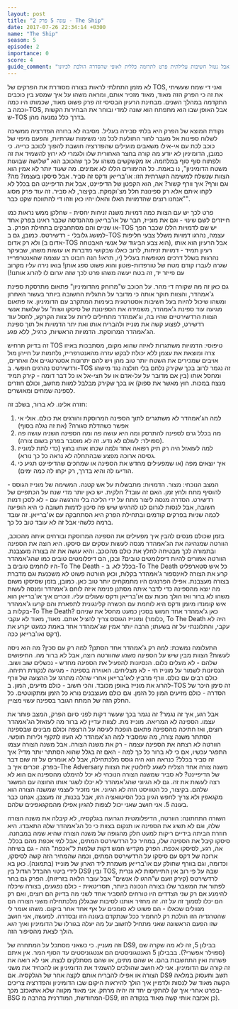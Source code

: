 ```yaml
---
layout: post
title: "עונה 5 פרק 2 - The Ship"
date: 2017-07-26 22:34:14 +0300
name: "The Ship"
season: 5
episode: 2
importance: 0
score: 4
guide_comment: "פרק טוב אבל נטול חשיבות עלילתית פרט לתרומה כללית לאופי שהסדרה הולכת לכיוונו"
---
```

לא מזמן התחלתי לראות בצורה מסודרת את הפרקים של TOS, ואני די שמח שעשיתי את זה כי הפרק הזה מאוד, מאוד מזכיר אותם, ומראה משהו על איך שמסע בין כוכבים התקדמה במהלך השנים. מבחינת הרעיון הבסיסי זה פרק פשוט מאוד, שכמותו היו כמה וכמה ב-TOS, אבל האופן שבו הוא מתפתח הוא שונה למדי ובוחר את הבחירות הקשות ש-TOS בדרך כלל נמנעה מהן.

נקודת המוצא של הפרק היא בלתי סבירה בעליל. מסיבה לא ברורה הפדרציה ממשיכה לשלוח ספינות אל מעבר לחור התולעת לכל מני משימות שגרתיות, והפעם מיפוי של כוכב לכת עם אי-אילו משאבים מועילים שהפדרציה חושבת להפוך לכוכב כרייה. כי כמובן, הדומיניון לא יודע מה קורה בחצר האחורית שלו ולגמרי לא ירוץ להשמיד את זה ולפתוח סוף סוף במלחמה. אז מקשקשים משהו על כך שהכוכב הוא "שלושה שבועות משטח הדומיניון", נו באמת. כל ההימורים הללו לא אמינים. מה שעוד יותר לא אמין הוא הצוות שנשלח למשימה השגרתית הזו: או'ברייאן ודקס זה סביר. אבל סיסקו בעצמו? מה? וגם וורף? איך וורף קשור? אה, הוא הקפטן של הדיפיינט, אבל את הדיפיינט הם בכלל לא לקחו איתם אלא רק ספינונת חלל מצ'וקמקת. בקיצור, לא סביר. זה עוד פרק מסוג "אנחנו רוצים שהדמויות האלו והאלו יהיו כאן וזהו די להתווכח שקט כבר".

פרט לכך יש עם הצוות כמה דמויות משנה זניחות יחסית - שחלקן ממש נראות כמו חייזרים לשם שינוי - וגם את מונייז, חבר של או'ברייאן מההנדסה שכבר ראינו בפרק אחד או שניים והם מסתחבקים בתחילת הפרק. ב-TOS יש שם לדמויות הללו שכבר הפך למושג גלובלי - רדשירטס. כמובן, גם ב-TOS עצמה, נהרגו דמויות משלל צבעי חליפות ולא רק אדום (אדום ב-TOS הוא צבע הביגוד של אנשי האבטחה), אבל הרעיון הוא אותו רעיון תמיד - דמויות זניחות, לרוב כאלו שבקושי מדברות או עושות משהו, שבעיקר נהרגות בשלל דרכים מטופשות בעליל (יו, תראו! הנה רובוט רב עוצמה שהאנטרפרייז שגרה לעברו קודם מטח של טורפדות-פוטון והוא פשוט ספג אותן! בואו נירה עליו מקרוב עם פייזר יד, זה בטח יעשה משהו פרט לכך שזה יגרום לו להרוג אותנו!)

גם כאן זה מה שקורה די מהר. על הכוכב ש"מרוחק מהדומיניון" פתאום מתרסקת ספינת ג'אמהדר, והצוות חוקר אותה כי מדובר על התגלית החשובה ביותר בעשור האחרון ומשהו שיכול להיות בעל חשיבות אסטרטגית בעימות המתקרב עם הדומיניון. אז פתאום מגיעה עוד ספינת ג'אמהדר, משמידה את הספינונת של סיסקו ושות' על שלושת אנשי הצוות הרדשירטיים שהיו בה, וג'אמהדר מתחילים לירות על צוות הקרקע, לחסל עוד רדשירט, לפצוע קשה את מונייז ולהבריח אותו ואת יתר הדמויות אל תוך ספינת הג'אמהדר המרוסקת. הדמויות הראשיות, כרגיל, ללא פגע.

זה בדיוק תרחיש TOS טיפוסי: הדמויות משתגרות לאיזה שהוא מקום, מסתבכות באיזו צרה ומוצאת את עצמן ללא יכולת לבקש עזרה מהאנטרפרייז, נלחמות על חייהן מול אויבים שמכירים את השטח יותר טוב מהן ויש להם יתרונות אסטרטגיים אלו ואחרים, ורדשירטס נהרגים חופשי. ב-TOS זה נגמר לרוב בכך שקירק נלחם בלי חולצה נגד מישהו ומחסל אותו (בין אם מדובר על על-אדם או על חצי-אל או כל דבר דומה - קירק תמיד מנצח במכות. חוץ מאשר את ספוק) או בכך שקירק מבלבל למוות מחשב, וכולם חוזרים לספינה שמחים ומאושרים.

חזרה אלינו. לא ברור, בשלב זה:
1) למה הג'אמהדר לא משתגרים לתוך הספינה המרוסקת והורגים את כולם. אולי אי אפשר כשהדלת סגורה? (את זה נגלה בסוף)
2) מה בכלל גרם לספינה להתרסק ומה היא עושה פה ומה הספינה השניה עושה פה (ספוילר: לעולם לא נדע. זה לא מוסבר בפרק בשום צורה).
3) למה לעזאזל היה רק תיק רפואה אחד ולמה שכחו אותו בחוץ (כדי לתת למונייז גסיסה ארוכה מפצע שבהתחלה לא נראה כל כך נורא).
4) איך יוצאים מפה (או שמפעילים מחדש את הספינה או שמחכים שהדיפיינט תגיע כי הודיעו לה והיא בדרך, רק יקחו לה כמה ימים).

המצב הנוכחי: מצור. הדמויות: מתבשלות על אש קטנה. המשימה של מונייז הגוסס - להוסיף מתח ולחץ זמן. האם זה עובד? חלקית. יש כאן יותר מדי שנח על הכתפיים של רדשירט. הסדרה מנסה ליצור מתח על ידי הליכה בלי והרגשה עם - לא לסכן דמות חשובה, אבל לנסות לגרום לנו להרגיש שיש פה סיכון לדמות חשובה כי היא הופיעה לכמה שניות בפרקים קודמים ובתחילת הפרק היא הסתחבקה עם או'ברייאן. זה עובד ברמה כלשהי אבל זה לא עובד טוב כל כך.

בזמן שכולם מנסים להבין איך מפעילים את הספינה המרוסקת ובורחים איתה מהכוכב, הוורטה שמנהיגה את הג'אמהדר מנסה לעשות עסקים עם סיסקו. היא רוצה את הספינה ובתמורה לכך מבטיחה לחלץ את כולם מהכוכב. והיא עושה את זה בצורה מעצבנת. הוורטה אמורים להיות דיפלומטים טובים? ובכן, הם דיפלומטים טובים כמו שהג'אמהדר היו לוחמים טובים ב-To The Death - בכלל לא. ב-To The Death כל איש סטארפליט קרע את הצורה לאינספור ג'אמהדר בקלות, וכאן הוורטה פשוט לא משכנעת וגם מדברת בצורה מעצבנת. אפילו הפרנגים היו מתמקחים יותר טוב כאן. כמובן, בזמן שסיסקו משום מה יוצא מהספינה כדי לדבר איתה מסתנן פנימה איזה לוחם ג'אמהדר ומנסה לעשות משהו לא ברור ואז הולך מכות עם או'ברייאן ודקס שעולים עליו. זוכרים איך או'ברייאן הוא איש קומנדו מיומן ודקס היא לוחמת עם הכשרה קלינגונית לתפארת והם קרעו ג'אמהדר בקלות ב-To The Death? כאן ג'אמהדר אחד חמוש בסכין כמעט מחסל את שניהם ומונייז הגוסס צריך להציל אותם. מאוד, מאוד לא עקבי (כלומר, To The Death היה לא עקבי, והתלוננתי על זה בשעתו; הרבה יותר אמין שג'אמהדר אחד באמת כמעט יקרע את דקס ואו'ברייאן ככה).

התעלומה נמשכת: למה רק ג'אמהדר אחד הסתנן? למה רק עם סכין? מה הוא ניסה לעשות? הצוות מבין שיש על הספינה *משהו* שהוורטה רוצה, אבל לא ברור מה. החיפושים שלהם - לא מעלים כלום. הנסיונות להפעיל את הספינה מחדש - נכשלים שוב ושוב. הנסיונות לשמור על מונייז חי - לא מצליחים. האווירה בספינה - מגיעה לנקודת רתיחה. כולם רבים עם כולם. וורף מרביץ לאו'ברייאן אחרי שהלה מתרגז על ההצעה של וורף להרוג את מונייז באופן מכובד. והכי חשוב - כולם מזיעים, המון. ב-TOS זה סימן היכר של הסדרה - כולם מזיעים המון כל הזמן. וגם כולם מעוצבנים נורא כל הזמן ומתקוטטים. כל החלק הזה של המתח הגובר בספינה עשוי מצויין.

אבל רגע, איך זה נגמר? זה נגמר בכך שעשר דקות לפני סיום הפרק, המצב פותר את עצמו. הספינה לא המריאה. מונייז מת. לצוות עדיין לא ברור מה לעזאזל הג'אמהדר רוצים, ואז חתיכה מהספינה פתאום הופכת לעיסה על הרצפה וכולם מבינים שבספינה הסתתר משנה צורה, מה שמסביר למה הג'אמהדר לא העזו לתקוף ולירות חופשי. הוורטה לא רצתה את הספינה עצמה - רק את משנה הצורה. אבל משנה הצורה עצמו התפגר עכשיו, אם כי לא ברור כל כך למה - האם זה בגלל שהוא הסתתר יותר מדי? איך זה סביר בכלל? כנראה הוא היה גוסס מלכתחילה, אבל לא אומרים על זה שום דבר בפרק. זוכרים איך ב-The Adversary משנה צורה אחד הצליח לשגע לחלוטין את הצוות של הדיפיינט? לא סביר שמשנה הצורה הנוכחי לא יכל להימלט מהספינה אם הוא לא רצה לעשות את זה. גם לא הגיוני שהג'אמהדר לא יכלו לשגר אותו החוצה עם המשגר שלהם. בקיצור, כל הטוויסט הזה לא הגיוני. אני מזכיר לעצמי שמשנה הצורה הוא מקגאפין ולא צריך לחפש הגיון בכל הסיטואציה הזו, אבל בכנות, זה מעצבן. אנחנו כבר בעונה 5. אני חושב שאני יכול לצפות להגיון אפילו מהמקגאפינים שלהם.

השורה התחתונה: הוורטה, הדיפלומטית הגרועה בגלקסיה, לא קיבלה את משנה הצורה שלה, וגם לא תשיג את הספינה או תנקום בצוות כי כל הג'אמהדר שלה התאבדו. היא חוזרת הביתה בידיים ריקות למעט חלק מהגופה של משנה הצורה שהיא שמה במבחנה. סיסקו קיבל את הספינה שלו, במחיר כל הרדשירטס המתים, אבל למי אכפת מהם בכלל. אה, רגע, לסיסקו אכפת. הפרק מקדיש חמש דקות שלמות ל"אכפת" הזה - גם בשיחה ארוכה של דקס עם סיסקו על הרדשירטס המתים, וכמה שהמחיר הזה קשה לסיסקו, וכדומה, וגם בוורף שחולק עם או'ברייאן משמרת ליד הארון של מונייז (בתמונה). כאן בא לידי ביטוי ההבדל הגדול בין DS9 ובין TOS, שבה על פי רוב אין התייחסות לא גנרית לרדשירטס (קירק זועם ש"הרגו לו אנשים" אבל עובר הלאה בזריזות). הפרק גם בחר לפתור את המשבר שלו בצורה הנכונה ביותר, תסריטאית - כולם נפגעים, בצורה שיכלה להימנע אם רק שני הצדדים היו טורחים להסביר אחד לשני מה בדיוק הם רוצים, ואם רק הם יכלו לסמוך זה על זה. זה מחזיר אותנו לסיבות שבגללן מלכתחילה משני הצורה הם מנוולים שכאלו - הם פשוט לא סומכים על אף אחד אחר ביקום. משהו אומר לי שהטרגדיה הזו הולכת רק להחמיר ככל שנתקדם בעונה הזו ובסדרה. למעשה, אני חושב שזו הפעם הראשונה שאני מתחיל לחשוב על מה יעלה בגורלו של הדומיניון ואיך *הוא* הולך לצאת מהסיפור הזה.

וזה מעניין. כי כשאני מסתכל על המתחרה של DS9, בבילון 5, זה לא מה שקרה שם (ספוילר אפשרי?). בבבילון 5 האנטגוניסטים הם אנטגוניסטים עד הסוף המר. אין איתם פשרות ואין התחשבות בהם. או שהם מתים, או שהם מסתלקים לנצח. אני לא רואה את זה קורה עם הדומיניון. אני לא חושב שהולכים להשמיד את הדומיניון או להכחיד את משני הצורה או אפילו להבריח אותם לקצה אחר של הגלקסיה. אם DS9 תשב ותעסוק במלאה הקשה מאוד של לנסות ולדמיין איך הולך להיראות היקום שבו הדומיניון והפדרציה צריכים להתקיים יחד זה יהיה מרתק. אני מאוד מקווה שלא אתאכזב מכך (בפרט אחרי איך ש-BSG המחודשת, המודרנית בהרבה מ-DS9, כן אכזבה אותי קשה מאוד בנקודה הזו).
